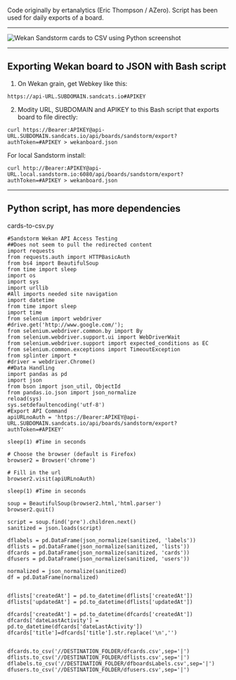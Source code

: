 Code originally by ertanalytics (Eric Thompson / AZero). Script has been used for daily exports of a board.

***

![Wekan Sandstorm cards to CSV using Python screenshot](https://wekan.github.io/sandstorm-api-csv.png)

***

## Exporting Wekan board to JSON with Bash script

1) On Wekan grain, get Webkey like this:

```
https://api-URL.SUBDOMAIN.sandcats.io#APIKEY
```

2) Modity URL, SUBDOMAIN and APIKEY to this Bash script that exports board to file directly:

```
curl https://Bearer:APIKEY@api-URL.SUBDOMAIN.sandcats.io/api/boards/sandstorm/export?authToken=#APIKEY > wekanboard.json
```
For local Sandstorm install:
```
curl http://Bearer:APIKEY@api-URL.local.sandstorm.io:6080/api/boards/sandstorm/export?authToken=#APIKEY > wekanboard.json
```

***

## Python script, has more dependencies

cards-to-csv.py

```
#Sandstorm Wekan API Access Testing
##Does not seem to pull the redirected content
import requests
from requests.auth import HTTPBasicAuth
from bs4 import BeautifulSoup
from time import sleep
import os
import sys
import urllib
#All imports needed site navigation
import datetime
from time import sleep
import time
from selenium import webdriver
#drive.get('http://www.google.com/');
from selenium.webdriver.common.by import By
from selenium.webdriver.support.ui import WebDriverWait
from selenium.webdriver.support import expected_conditions as EC
from selenium.common.exceptions import TimeoutException
from splinter import *
#driver = webdriver.Chrome()
##Data Handling
import pandas as pd
import json
from bson import json_util, ObjectId
from pandas.io.json import json_normalize
reload(sys)
sys.setdefaultencoding('utf-8')
#Export API Command
apiURLnoAuth = 'https://Bearer:APIKEY@api-URL.SUBDOMAIN.sandcats.io/api/boards/sandstorm/export?authToken=#APIKEY'

sleep(1) #Time in seconds

# Choose the browser (default is Firefox)
browser2 = Browser('chrome')

# Fill in the url
browser2.visit(apiURLnoAuth)

sleep(1) #Time in seconds

soup = BeautifulSoup(browser2.html,'html.parser')
browser2.quit()

script = soup.find('pre').children.next()
sanitized = json.loads(script)

dflabels = pd.DataFrame(json_normalize(sanitized, 'labels'))
dflists = pd.DataFrame(json_normalize(sanitized, 'lists'))
dfcards = pd.DataFrame(json_normalize(sanitized, 'cards'))
dfusers = pd.DataFrame(json_normalize(sanitized, 'users'))

normalized = json_normalize(sanitized)
df = pd.DataFrame(normalized)


dflists['createdAt'] = pd.to_datetime(dflists['createdAt'])
dflists['updatedAt'] = pd.to_datetime(dflists['updatedAt'])

dfcards['createdAt'] = pd.to_datetime(dfcards['createdAt'])
dfcards['dateLastActivity'] = pd.to_datetime(dfcards['dateLastActivity'])
dfcards['title']=dfcards['title'].str.replace('\n','')


dfcards.to_csv('//DESTINATION_FOLDER/dfcards.csv',sep='|')
dflists.to_csv('//DESTINATION_FOLDER/dflists.csv',sep='|')
dflabels.to_csv('//DESTINATION_FOLDER/dfboardsLabels.csv',sep='|')
dfusers.to_csv('//DESTINATION_FOLDER/dfusers.csv',sep='|')
